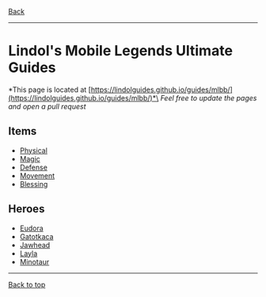 [Back](../)

----

# Lindol's Mobile Legends Ultimate Guides

*This page is located at [https://lindolguides.github.io/guides/mlbb/](https://lindolguides.github.io/guides/mlbb/)*\
*Feel free to update the pages and open a pull request*


## Items

- [Physical](./physical/)
- [Magic](./magic/)
- [Defense](./defense/)
- [Movement](./movement/)
- [Blessing](./blessing/)


## Heroes

- [Eudora](./heroes/eudora/)
- [Gatotkaca](./heroes/gatotkaca/)
- [Jawhead](./heroes/jawhead/)
- [Layla](./heroes/layla/)
- [Minotaur](./heroes/minotaur/)

----

[Back to top](./#)
